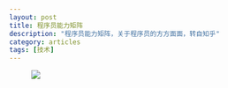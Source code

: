 ```yaml
---
layout: post
title: 程序员能力矩阵
description: "程序员能力矩阵，关于程序员的方方面面，转自知乎"
category: articles
tags: [技术]
---
```




<figure>
	<a href="http://jasonlv.cn/images/1.jpg"><img src="http://jasonlv.cn/images/1.jpg"></a>
	<figcaption></figcaption>
</figure>
